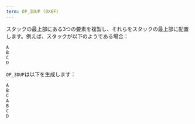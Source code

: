 ```yaml
---
term: OP_3DUP (0X6F)
---
```


スタックの最上部にある3つの要素を複製し、それらをスタックの最上部に配置します。例えば、スタックが以下のようである場合：

```text
A
B
C
D
```

`OP_3DUP`は以下を生成します：

```text
A
B
C
A
B
C
D
```
